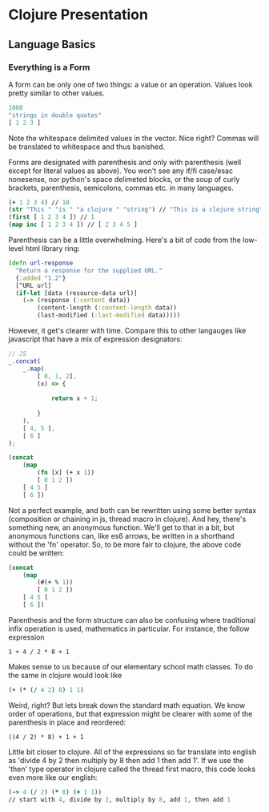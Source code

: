 # Clojure Presentation
## Language Basics
### Everything is a Form
A form can be only one of two things: a value or an operation. Values look pretty similar to other values.
```clojure
1000
"strings in double quotes"
[ 1 2 3 ]
```
Note the whitespace delimited values in the vector. Nice right? Commas will be translated to whitespace and thus banished.

Forms are designated with parenthesis and only with parenthesis (well except for literal values as above). You won't see any if/fi case/esac nonesense, nor python's space delimeted blocks, or the soup of curly brackets, parenthesis, semicolons, commas etc. in many languages.
```clojure
(+ 1 2 3 4) // 10
(str "This " "is " "a clojure " "string") // "This is a clojure string"
(first [ 1 2 3 4 ]) // 1
(map inc [ 1 2 3 4 ]) // [ 2 3 4 5 ]
```
Parenthesis can be a little overwhelming. Here's a bit of code from the low-level html library ring:
```clojure
(defn url-response
  "Return a response for the supplied URL."
  {:added "1.2"}
  [^URL url]
  (if-let [data (resource-data url)]
    (-> (response (:content data))
        (content-length (:content-length data))
        (last-modified (:last-modified data)))))
```
However, it get's clearer with time. Compare this to other langauges like javascript that have a mix of expression designators:
```js
// JS
_.concat(
    _.map(
        [ 0, 1, 2],
        (x) => {
    
            return x + 1;
    
        }
    ),
    [ 4, 5 ],
    [ 6 ]
);
```
```clojure
(concat
    (map
        (fn [x] (+ x 1))
        [ 0 1 2 ])
    [ 4 5 ]
    [ 6 ])
```
Not a perfect example, and both can be rewritten using some better syntax (composition or chaining in js, thread macro in clojure). And hey, there's something new, an anonymous function. We'll get to that in a bit, but anonymous functions can, like es6 arrows, be written in a shorthand without the 'fn' operator. So, to be more fair to clojure, the above code could be written:
```clojure
(concat
    (map
        (#(+ % 1))
        [ 0 1 2 ])
    [ 4 5 ]
    [ 6 ])
```
Parenthesis and the form structure can also be confusing where traditional infix operation is used, mathematics in particular. For instance, the follow expression
```code
1 + 4 / 2 * 8 + 1
```
Makes sense to us because of our elementary school math classes. To do the same in clojure would look like
```clojure
(+ (* (/ 4 2) 8) 1 1)
```
Weird, right? But lets break down the standard math equation. We know order of operations, but that expression might be clearer with some of the parenthesis in place and reordered:
```code
((4 / 2) * 8) + 1 + 1
```
Little bit closer to clojure. All of the expressions so far translate into english as 'divide 4 by 2 then multiply by 8 then add 1 then add 1'. If we use the 'then' type operator in clojure called the thread first macro, this code looks even more like our english:
```clojure
(-> 4 (/ 2) (* 8) (+ 1 1))
// start with 4, divide by 2, multiply by 8, add 1, then add 1
```
